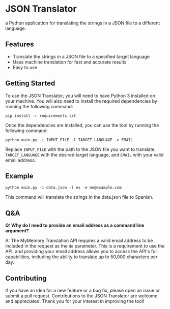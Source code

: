 # JSON Translator
a Python application for translating the strings in a JSON file to a different language.

## Features
- Translate the strings in a JSON file to a specified target language
- Uses machine translation for fast and accurate results
- Easy to use

## Getting Started
To use the JSON Translator, you will need to have Python 3 installed on your machine. You will also need to install the required dependencies by running the following command:
```
pip install -r requirements.txt
```
Once the dependencies are installed, you can use the tool by running the following command:
```
python main.py -i INPUT_FILE -l TARGET_LANGUAGE -e EMAIL
```
Replace `INPUT_FILE` with the path to the JSON file you want to translate, `TARGET_LANGUAGE` with the desired target language, and `EMAIL` with your valid email address.

## Example
```
python main.py -i data.json -l es -e me@example.com
```
This command will translate the strings in the data.json file to Spanish.

## Q&A
**Q: Why do I need to provide an email address as a command line argument?**

A: The MyMemory Translation API requires a valid email address to be included in the request as the `de` parameter. This is a requirement to use the API, and providing your email address allows you to access the API's full capabilities, including the ability to translate up to 50,000 characters per day.

## Contributing
If you have an idea for a new feature or a bug fix, please open an issue or submit a pull request. Contributions to the JSON Translator are welcome and appreciated. Thank you for your interest in improving the tool!
